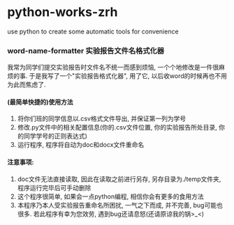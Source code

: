# python-works-zrh
use python to create some automatic tools for convenience
### word-name-formatter 实验报告文件名格式化器
我常为同学们提交实验报告时文件名不统一而感到烦恼, 一个个地修改是一件很麻烦的事. 
于是我写了一个"实验报告格式化器", 用了它, 以后收word的时候再也不用为此而焦虑了.  
#### (最简单快捷的)使用方法
1. 将你们班的同学信息以.csv格式文件导出, 并保证第一列为学号
2. 修改.py文件中的相关配置信息(你的.csv文件位置, 你的实验报告所处目录, 你的同学学号的正则表达式)
3. 运行程序, 程序将自动为doc和docx文件重命名
#### 注意事项: 
1. doc文件无法直接读取, 因此在读取之前进行另存, 另存目录为./temp文件夹, 程序运行完毕后可手动删除
2. 这个程序很简单, 如果会一点python编程, 相信你会有更多的食用方法
3. 本程序乃本人受实验报告重命名所困扰, 一气之下而成, 并不完善, bug可能也很多. 若此程序有幸为您效劳, 遇到bug还请息怒(还请原谅我的锅>_<)
